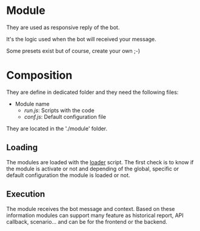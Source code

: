# Module
They are used as responsive reply of the bot.

It's the logic used when the bot will received your message.

Some presets exist but of course, create your own ;-)

# Composition
They are define in dedicated folder and they need the following files:
- Module name
  - *run.js*: Scripts with the code
  - *conf.js*: Default configuration file

They are located in the './module' folder.

## Loading
The modules are loaded with the [loader](./module/loader.js) script.
The first check is to know if the module is activate or not and
depending of the global, specific or default configuration the module is
loaded or not.

## Execution
The module receives the bot message and context.
Based on these information modules can support many feature as
historical report, API callback, scenario... and can be for the frontend
or the backend.
